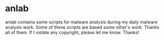 anlab
=====

anlab contains some scripts for malware analysis during my daily malware analysis work.
Some of these scripts are based some other's work. Thanks all of them. If I violate any copyright,
please let me know. Thanks!
